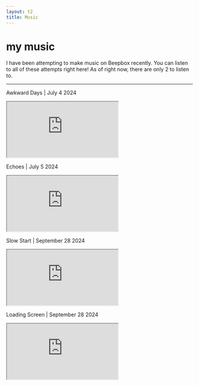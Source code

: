 ```yaml
---
layout: t2
title: Music
---
```


# my music


I have been attempting to make music on Beepbox recently. You can listen to all of these attempts right here! As of right now, there are only 2 to listen to.

---

Awkward Days | July 4 2024
<iframe class="music" src="https://www.beepbox.co/player/#song=9n31s0k0l00e07t2ma7g0fj07r1i0o432T1v1u83f0q8z10q5231d03AbF6B2Q0572P9995E2b273T1v3ucaf0q0x10r71d23A1F0B9Q2030Pef20E3b96287gT1v5u62f0qwx10s811d08A0F0B0Q00adPfe39E4b761862863bT2v4u15f10w4qw02d03w0E0b4i4icM00000h4h000000014h400000004h8x4g00000p216FH-1v1BYGnMpvFllBZtt9vE4t97mhRAsCnw002CFe2S2QyM0JMJoJhyWhjmkRyRBdhjma0"></iframe>

Echoes | July 5 2024
<iframe class="music" src="https://www.beepbox.co/player/#song=9n31s3k0l00e0ct2ma7g0fj07r1i0o432T7v1u23f10q4q011d08H_RRtrAyAAAsArrh3IaE0T5v1ua1f62ge2ec2f02j01960meq83432d38HT-Iqijriiiih99h0E0T1v1u27f0q0w10x4d03A0F2B6Q4190Pf640E2b777T3v3ugef0q0x10l51d08S9aiiqjriHSDSSKIE1bab018i43gQc00000018Qd0014h8y0000004h4h4h4h000p223Aqqfa2ejIAWqyeAzG8Wi-hQMtV7ohS4tx7uhR5-FjihRit97mhQAthBOeAzGH8WOeAzFH8WOY9NWrbZFF8YCwWGF8zM2KIzGFQbaWyeAarnRQ7jvElRl0kSm82eQzF8Wic0"></iframe>

Slow Start | September 28 2024
<iframe class="music" src="https://www.beepbox.co/player/#song=9n31s5k0l00e0at2ma7g0fj07r1i0o432T1v1uc4f0q8111d23A0F4B4Q5000Pff00E0T5v2ua1f62ge2ec2f02j01960meq83432d38HT-Iqijriiiih99h0E0T7v1u26f21842uaq011d07H_-CSQBKRKRJJJJh0IbE0T3v5ugef0q0x10l51d08S9aiiqjriHSDSSKIE1bab4x8jhkl0000i4x0i4x00018O44djg00000000000000p228FE-xHMxv8CL0B-EqZpvkqZpvGidtdlBBdltBdltBeEhIQvnAqqfEzOG8YwzOxieKOf88Z0zOu8Xc8YMzPc8Xc8WF8YIz5dQeGjtrEWm00kT7V8bX2_ibU4LR2-ALR2-QLQy-EL00"></iframe>

Loading Screen | September 28 2024
<iframe class="music" src="https://www.beepbox.co/player/#song=9n31s7k0l00e09t22a7g0fj07r1i0o432T7v1u20f51562jb0s22nb2l3q0x20p41402d08H_SRJ5JIBxAAAAkh8IcE3c01c16c16T7v1u20f51562jb0s22nb2l3q0x20p41402d08H_SRJ5JIBxAAAAkh8IcE3c01c16c16T7v1u20f51562jb0s22nb2l3q0x20p41402d08H_SRJ5JIBxAAAAkh8IcE3c01c16c16T2v1u15f10w4qw02d03w0E0b4icN4zc0000i8P4ycM00014h000000004x8i4x80000p21xFEY8hO5170S4ttlh7ihR4uMhQAtddh7npnjpjohWkAhQRlAth7prnmhRR0FJvlnMdmB0llqBlto02CL8kQRQRkRqldRdldl80"></iframe>
